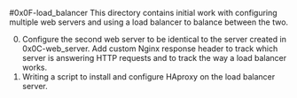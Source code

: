 #0x0F-load_balancer
This directory contains initial work with configuring multiple web servers and using a load balancer to balance between the two.

0. Configure the second web server to be identical to the server created in 0x0C-web_server.
 Add custom Nginx response header to track which server is answering HTTP requests and to track the way a load balancer works.
1. Writing a script to install and configure HAproxy on the load balancer server.

